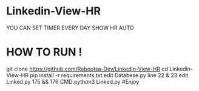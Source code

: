 # Linkedin-View-HR
YOU CAN SET TIMER EVERY DAY SHOW HR AUTO 
# HOW TO RUN !
git clone https://github.com/Rebootsa-Dev/Linkedin-View-HR
cd Linkedin-View-HR
pip install -r requirements.txt
edit Databese.py line 22 & 23
edit Linked.py 175 && 176
CMD:python3 Linked.py
#Enjoy
